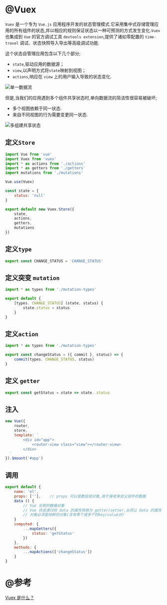 # @Vuex

`Vuex` 是一个专为 `Vue.js` 应用程序开发的状态管理模式.它采用集中式存储管理应用的所有组件的状态,并以相应的规则保证状态以一种可预测的方式发生变化.`Vuex` 也集成到 `Vue` 的官方调试工具 `devtools extension`,提供了诸如零配置的 `time-travel` 调试、状态快照导入导出等高级调试功能.

这个状态自管理应用包含以下几个部分;

- `state`,驱动应用的数据源；
- `view`,以声明方式将`state`映射到视图；
- `actions`,响应在 `view` 上的用户输入导致的状态变化.

![单一数据流](https://vuex.vuejs.org/flow.png)

但是,当我们的应用遇到多个组件共享状态时,单向数据流的简洁性很容易被破坏;

- 多个视图依赖于同一状态.
- 来自不同视图的行为需要变更同一状态.

![多组建共享状态](https://vuex.vuejs.org/vuex.png)

## 定义`Store`

```javascript
import Vue from 'vue'
import Vuex from 'vuex'
import * as actions from './actions'
import * as getters from './getters'
import mutations from './mutations'

Vue.use(Vuex)

const state = {
    status: 'null'
}

export default new Vuex.Store({
    state,
    actions,
    getters,
    mutations
})
```

## 定义`type`

```javascript
export const CHANGE_STATUS = 'CHANGE_STATUS'
```

## 定义突变 `mutation`

```javascript
import * as types from './mutation-types'

export default {
    [types. CHANGE_STATUS] (state, status) {
        state.status = status
    }
}
```

## 定义`action`

```javascript
import * as types from './mutation-types'

export const changeStatus = ({ commit }, status) => {
    commit(types. CHANGE_STATUS, status)
}
```

## 定义 `getter`

```javascript
export const getStatus = state => state. status
```

## 注入

```javascript
new Vue({
    router,
    store,
    template: `
        <div id="app">
            <router-view class="view"></router-view>
        </div>
  `
}).$mount('#app')
```

## 调用

```javascript
export default {
    name: 'el',
    props: [''],    // props 可以是数组或对象,用于接收来自父组件的数据
    data () {
        // Vue 实例的数据对象
        // Vue 将会递归将 data 的属性转换为 getter/setter,从而让 data 的属性能够响应数据变化
        // 对象必须是纯粹的对象(含有零个或多个的key/value对)
    }
    computed: {
        ...mapGetters({
            status: 'getStatus'
        })
    },
    methods: {
        ...mapActions(['changeStatus'])
    }
}
```

# @参考

[Vuex 是什么？](https://vuex.vuejs.org/zh-cn/intro.html)
